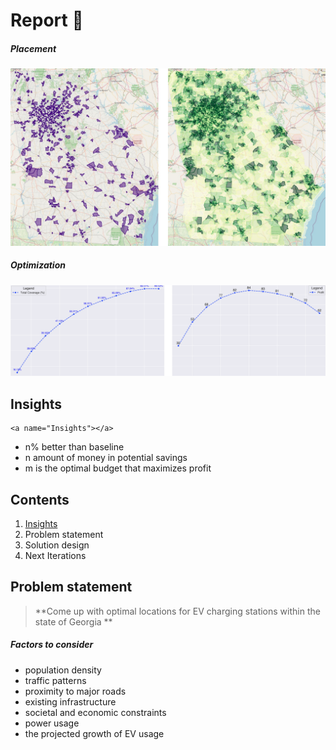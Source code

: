 # Report 👀️

##### Placement

![](assets/20241129_183434_Untitled_design-2.jpg)

##### Optimization

![](assets/20241129_183623_graphs.png)

## Insights

```
<a name="Insights"></a>
```

* n% better than baseline
* n amount of money in potential savings
* m is the optimal budget that maximizes profit

## Contents

1. [Insights](#insights)
2. Problem statement
3. Solution design
4. Next Iterations

## Problem statement

> **Come up with optimal locations for EV charging stations within the state of Georgia **

##### Factors to consider

* population density
* traffic patterns
* proximity to major roads
* existing infrastructure
* societal and economic constraints
* power usage
* the projected growth of EV usage
